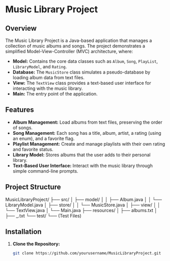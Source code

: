 # Music Library Project

## Overview

The Music Library Project is a Java-based application that manages a collection of music albums and songs. The project demonstrates a simplified Model-View-Controller (MVC) architecture, where:
- **Model:** Contains the core data classes such as `Album`, `Song`, `PlayList`, `LibraryModel`, and `Rating`.
- **Database:** The `MusicStore` class simulates a pseudo-database by loading album data from text files.
- **View:** The `TextView` class provides a text-based user interface for interacting with the music library.
- **Main:** The entry point of the application.

## Features

- **Album Management:** Load albums from text files, preserving the order of songs.
- **Song Management:** Each song has a title, album, artist, a rating (using an enum), and a favorite flag.
- **Playlist Management:** Create and manage playlists with their own rating and favorite status.
- **Library Model:** Stores albums that the user adds to their personal library.
- **Text-Based User Interface:** Interact with the music library through simple command-line prompts.

## Project Structure

MusicLibraryProject/
├── src/
│   ├── model/
│   │   ├── Album.java
│   │   └── LibraryModel.java
│   ├── store/
│   │   └── MusicStore.java
│   ├── view/
│   │   └── TextView.java
│   └── Main.java
├── resources/
│   ├── albums.txt
│   ├── <AlbumTitle>_<Artist>.txt
└── test/
    └── (Test Files)

## Installation

1. **Clone the Repository:**

   ```bash
   git clone https://github.com/yourusername/MusicLibraryProject.git
